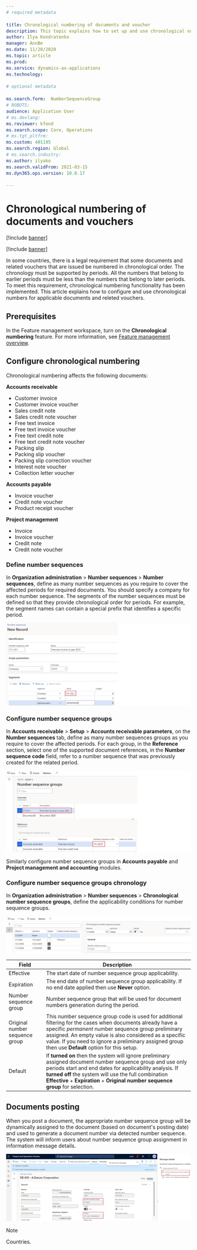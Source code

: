 ```yaml
---
# required metadata

title: Chronological numbering of documents and voucher
description: This topic explains how to set up and use chronological numbers for applicable documents and releted vouchers.  
author: Ilya Kondratenko
manager: AnnBe
ms.date: 11/20/2020
ms.topic: article
ms.prod: 
ms.service: dynamics-ax-applications
ms.technology: 

# optional metadata

ms.search.form:  NumberSequenceGroup
# ROBOTS: 
audience: Application User
# ms.devlang: 
ms.reviewer: kfend
ms.search.scope: Core, Operations
# ms.tgt_pltfrm: 
ms.custom: 401195
ms.search.region: Global
# ms.search.industry: 
ms.author: ilyako
ms.search.validFrom: 2021-03-15
ms.dyn365.ops.version: 10.0.17

---
```


# Chronological numbering of documents and vouchers

[!include [banner](../includes/banner.md)]

[!include [banner](../includes/preview-banner.md)]

In some countries, there is a legal requirement that some documents and related vouchers that are issued be numbered in chronological order. The chronology must be supported by periods. All the numbers that belong to earlier periods must be less than the numbers that belong to later periods. To meet this requirement, chronological numbering functionality has been implemented. 
This article explains how to configure and use chronological numbers for applicable documents and releted vouchers.

## Prerequisites

In the Feature management workspace, turn on the **Chronological numbering** feature. For more information, see [Feature management overview](../../fin-ops-core/fin-ops/get-started/feature-management/feature-management-overview.md).

## Configure chronological numbering

Chronological numbering affects the following documents:

**Accounts receivable**
- Customer invoice
- Customer invoice voucher
- Sales credit note
- Sales credit note voucher
- Free text invoice
- Free text invoice voucher
- Free text credit note
- Free text credit note voucher
- Packing slip
- Packing slip voucher
- Packing slip correction voucher
- Interest note voucher
- Collection letter voucher

**Accounts payable**
- Invoice voucher
- Credit note voucher
- Product receipt voucher

**Project management**
- Invoice
- Invoice voucher
- Credit note
- Credit note voucher 

### Define number sequences
In **Organization administration** > **Number sequences** > **Number sequences**, define as many number sequences as you require to cover the affected periods for required documents. You should specify a company for each number sequence. The segments of the number sequences must be defined so that they provide chronological order for periods. For example, the segment names can contain a special prefix that identifies a specific period.

![Number sequence setup](media/chrono-num-sequence.jpg)

### Configure number sequence groups

In **Accounts receivable** > **Setup** > **Accounts receivable parameters**, on the **Number sequences** tab, define as many number sequences groups as you require to cover the affected periods. For each group, in the **Reference** section, select one of the supported document references, in the **Number sequence code** field, refer to a number sequence that was previously created for the related period.

![Number sequence group setup](media/chrono-num-sequence-group.jpg)

Similarly configure number sequence groups in **Accounts payable** and **Project management and accounting** modules.

### Configure number sequence groups chronology

In **Organization administration** > **Number sequences** > **Chronological number sequence groups**, define the applicability conditions for number sequence groups.

![Chronological numbers setup](media/chrono-num-sequence-group-period.jpg)

| Field            | Description                                                                                                                                                                                                                                                                                                                                                                                   |
|---------------------|------------------------------------------------------------------------------------------------------------------------------------------------------------------------------------------------------------------------------------------------------------------------------------------------------------------------------------------------------------------------------------------------|
| Effective  | The start date of number sequence group applicability. |
| Expiration      | The end date of number sequence group applicability. If no end date applied then use **Never** option. |
| Number sequence group | Number sequence group that will be used for document numbers generation during the period. |
| Original number sequence group | This number sequence group code is used for additional filtering for the cases when documents already have a specific *permanent* number sequence group preliminary assigned. An empty value is also considered as a specific value. If you need to ignore a preliminary assigned group then use **Default** option for this setup. |
| Default | If **turned on** then the system will ignore preliminary assigned document number sequence group and use only periods start and end dates for applicability analysis. If **turned off** the system will use the full combination **Effective** + **Expiration** + **Original number sequence group** for selection. |

## Documents posting
When you post a document, the appropriate number sequence group will be dynamically assigned to the document (based on document's posting date) and used to generate a document number via detected number sequence. The system will inform users about number sequence group assignment in information message details.

![Document number](media/chrono-num-sequence-fti.jpg)

> [!NOTE]
> Countries.
